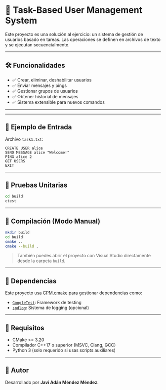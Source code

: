 # 🧩 Task-Based User Management System

Este proyecto es una solución al ejercicio: un sistema de gestión de usuarios basado en tareas. Las operaciones se definen en archivos de texto y se ejecutan secuencialmente.

---

## 🛠️ Funcionalidades

- ✅ Crear, eliminar, deshabilitar usuarios
- ✅ Enviar mensajes y pings
- ✅ Gestionar grupos de usuarios
- ✅ Obtener historial de mensajes
- ✅ Sistema extensible para nuevos comandos

---

---

## 📄 Ejemplo de Entrada

Archivo `task1.txt`:

```
CREATE USER alice
SEND MESSAGE alice "Welcome!"
PING alice 2
GET USERS
EXIT
```

---

## 🧪 Pruebas Unitarias

```bash
cd build
ctest
```

---

## 🚀 Compilación (Modo Manual)

```bash
mkdir build
cd build
cmake ..
cmake --build .
```

> También puedes abrir el proyecto con Visual Studio directamente desde la carpeta `build`.

---

## 🔗 Dependencias

Este proyecto usa [CPM.cmake](https://github.com/cpm-cmake/CPM.cmake) para gestionar dependencias como:

- [`GoogleTest`](https://github.com/google/googletest): Framework de testing
- [`spdlog`](https://github.com/gabime/spdlog): Sistema de logging (opcional)

---

## 🧱 Requisitos

- CMake >= 3.20
- Compilador C++17 o superior (MSVC, Clang, GCC)
- Python 3 (solo requerido si usas scripts auxiliares)

---

## 📜 Autor

Desarrollado por **Javi Adán Méndez Méndez**.
